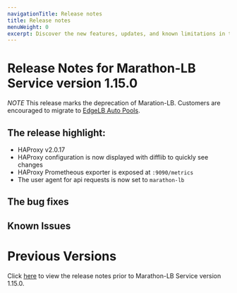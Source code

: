 ```yaml
---
navigationTitle: Release notes
title: Release notes
menuWeight: 0
excerpt: Discover the new features, updates, and known limitations in this release of the Marathon-LB Service
---
```


# Release Notes for Marathon-LB Service version 1.15.0

*NOTE* This release marks the deprecation of Maration-LB. Customers are encouraged to migrate to [EdgeLB Auto Pools](../../edgelb/latest).

## The release highlight:

- HAProxy v2.0.17
- HAProxy configuration is now displayed with difflib to quickly see changes
- HAProxy Prometheous exporter is exposed at `:9090/metrics`
- The user agent for api requests is now set to `marathon-lb`

## The bug fixes

## Known Issues

# Previous Versions

Click [here](https://github.com/mesosphere/marathon-lb/releases) to view the release notes prior to Marathon-LB Service version 1.15.0.

